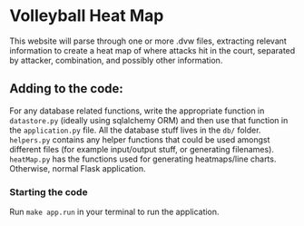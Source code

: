 # Volleyball Heat Map

This website will parse through one or more .dvw files, extracting relevant information to create a heat map of where attacks hit in the court, separated by attacker, combination, and possibly other information.

## Adding to the code:
For any database related functions, write the appropriate function in
`datastore.py` (ideally using sqlalchemy ORM) and then use that function
in the `application.py` file. All the database stuff lives in the `db/` folder.
`helpers.py` contains any helper functions that could be used amongst different
files (for example input/output stuff, or generating filenames). `heatMap.py`
has the functions used for generating heatmaps/line charts. Otherwise, normal
Flask application.

### Starting the code
Run `make app.run` in your terminal to run the application.
